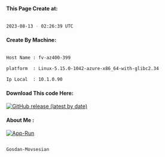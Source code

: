 
   
#### This Page Create at:

```bash

2023-08-13 - 02:26:39 UTC

```

#### Create By Machine:

```bash

Host Name : fv-az400-399

platform  : Linux-5.15.0-1042-azure-x86_64-with-glibc2.34

Ip Local  : 10.1.0.90

```
#### Download This code Here:

[![GitHub release (latest by date)](https://img.shields.io/github/v/release/Gosdan-Movsesian/Gosdan?style=for-the-badge&label=Download)](https://github.com/Gosdan-Movsesian/Gosdan/releases) 

</p> 

#### About Me :

[![App-Run](https://github.com/Gosdan-Movsesian/Gosdan/actions/workflows/App-Run.yml/badge.svg)](https://github.com/Gosdan-Movsesian/Gosdan/actions/workflows/App-Run.yml)

```bash

Gosdan-Movsesian

```


